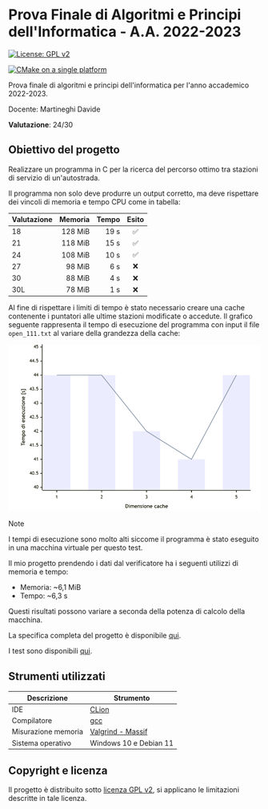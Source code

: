 # Prova Finale di Algoritmi e Principi dell'Informatica - A.A. 2022-2023

[![License: GPL v2](https://img.shields.io/badge/License-GPL_v2-blue.svg)](https://github.com/ale-polimi/progetto-API-2023/blob/master/LICENSE)

[![CMake on a single platform](https://github.com/ale-polimi/progetto-API-2023/actions/workflows/cmake-single-platform.yml/badge.svg)](https://github.com/ale-polimi/progetto-API-2023/actions/workflows/cmake-single-platform.yml)

Prova finale di algoritmi e principi dell'informatica per l'anno accademico 2022-2023.

Docente: Martineghi Davide

**Valutazione**: 24/30

## Obiettivo del progetto

Realizzare un programma in C per la ricerca del percorso ottimo tra stazioni di servizio di un'autostrada.

Il programma non solo deve produrre un output corretto, ma deve rispettare dei vincoli di memoria e tempo CPU come in tabella:

| Valutazione | Memoria | Tempo |       Esito        |
|-------------|--------:|------:|:------------------:|
| 18          | 128 MiB | 19 s  | :white_check_mark: |
| 21          | 118 MiB | 15 s  | :white_check_mark: |
| 24          | 108 MiB | 10 s  | :white_check_mark: |
| 27          |  98 MiB |  6 s  |        :x:         |
| 30          |  88 MiB |  4 s  |        :x:         |
| 30L         |  78 MiB |  1 s  |        :x:         |

Al fine di rispettare i limiti di tempo è stato necessario creare una cache contenente i puntatori alle ultime stazioni modificate o accedute. Il grafico seguente rappresenta il tempo di esecuzione del programma con input il file `open_111.txt` al variare della grandezza della cache:

![alt text](https://github.com/ale-polimi/progetto-API-2023/blob/master/mermaid-diagram-2024-02-24-223609.png)

> [!NOTE]
> I tempi di esecuzione sono molto alti siccome il programma è stato eseguito in una macchina virtuale per questo test.

Il mio progetto prendendo i dati dal verificatore ha i seguenti utilizzi di memoria e tempo:

- Memoria: ~6,1 MiB
- Tempo: ~6,3 s

Questi risultati possono variare a seconda della potenza di calcolo della macchina.

La specifica completa del progetto è disponibile [qui](https://github.com/ale-polimi/progetto-API-2023/blob/master/documents/Specifica_2022-2023.pdf).

I test sono disponibili [qui](https://github.com/ale-polimi/progetto-API-2023/blob/master/documents/open_tests).

## Strumenti utilizzati

| Descrizione         | Strumento                                  |
|---------------------|--------------------------------------------|
| IDE                 | [CLion](https://www.jetbrains.com/clion/)  |
| Compilatore         | [gcc](https://gcc.gnu.org/)                |
| Misurazione memoria | [Valgrind - Massif](https://valgrind.org/) |
| Sistema operativo   | Windows 10 e Debian 11                     |

## Copyright e licenza

Il progetto è distribuito sotto [licenza GPL v2](https://github.com/ale-polimi/progetto-API-2023/blob/master/LICENSE), si applicano le limitazioni descritte in tale licenza.